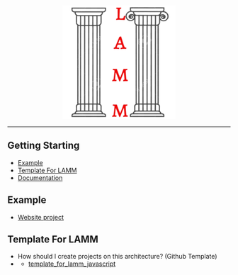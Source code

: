 <p align="center">
<img src="https://raw.githubusercontent.com/antonpichka/library_architecture_mvvm_modify/main/assets/logo_lamm.png" alt="Logo LAMM"/>
</p>

--- 

## Getting Starting

- [Example](https://github.com/antonpichka/library_architecture_mvvm_modify_javascript/tree/main/library_architecture_mvvm_modify_javascript#example)
- [Template For LAMM](https://github.com/antonpichka/library_architecture_mvvm_modify_javascript/tree/main/library_architecture_mvvm_modify_javascript#template-for-lamm)
- [Documentation](https://github.com/antonpichka/library_architecture_mvvm_modify/tree/main/package#documentation)

## Example

- [Website project](https://github.com/antonpichka/library_architecture_mvvm_modify_javascript/tree/main/library_architecture_mvvm_modify_javascript/example/public/example.js)

## Template For LAMM

- How should I create projects on this architecture? (Github Template)
- - [template_for_lamm_javascript](https://github.com/antonpichka/template_for_lamm_javascript)